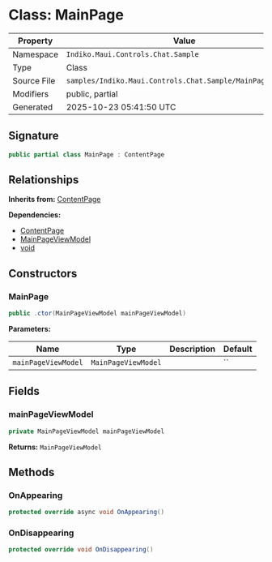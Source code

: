 # Class: MainPage

| Property | Value |
|----------|-------|
| Namespace | `Indiko.Maui.Controls.Chat.Sample` |
| Type | Class |
| Source File | `samples/Indiko.Maui.Controls.Chat.Sample/MainPage.xaml.cs` |
| Modifiers | public, partial |
| Generated | 2025-10-23 05:41:50 UTC |

## Signature

```csharp
public partial class MainPage : ContentPage
```

## Relationships

**Inherits from:** [ContentPage](ContentPage.md)

**Dependencies:**
- [ContentPage](ContentPage.md)
- [MainPageViewModel](MainPageViewModel.md)
- [void](void.md)

## Constructors

### MainPage

```csharp
public .ctor(MainPageViewModel mainPageViewModel)
```

**Parameters:**

| Name | Type | Description | Default |
|------|------|-------------|---------|
| `mainPageViewModel` | `MainPageViewModel` |  | `` |

## Fields

### mainPageViewModel

```csharp
private MainPageViewModel mainPageViewModel
```

**Returns:** `MainPageViewModel`

## Methods

### OnAppearing

```csharp
protected override async void OnAppearing()
```

### OnDisappearing

```csharp
protected override void OnDisappearing()
```

